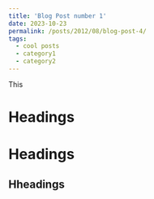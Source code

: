 ```yaml
---
title: 'Blog Post number 1'
date: 2023-10-23
permalink: /posts/2012/08/blog-post-4/
tags:
  - cool posts
  - category1
  - category2
---
```


This 

Headings 
======

Headings
======

Hheadings 
------
